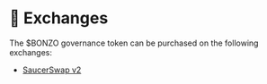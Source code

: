 # 🏦 Exchanges

The $BONZO governance token can be purchased on the following exchanges:

* [SaucerSwap v2](https://www.saucerswap.finance/swap/HBAR/0.0.8279134)

